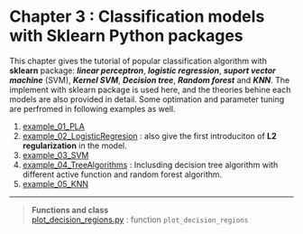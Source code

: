# Chapter 3 : Classification models with Sklearn Python packages
This chapter gives the tutorial of popular classification algorithm with **sklearn** package: ***linear perceptron***, ***logistic regression***, ***suport vector machine*** (SVM), ***Kernel SVM***, ***Decision tree***, ***Random forest*** and ***KNN***. The implement with sklearn package is used here, and the theories behine each models are also provided in detail. Some optimation and parameter tuning are perfromed in following examples as well.

1. [example_01_PLA](example_01_PLA.ipynb)
2. [example_02_LogisticRegresion](example_02_LogisticRegresion.ipynb) : also give the first introduciton of **L2 regularization** in the model.
3. [example_03_SVM](example_03_SVM.ipynb)
4. [example_04_TreeAlgorithms](example_04_TreeAlgorithms.ipynb) : Inclusding decision tree algorithm with different active function and random forest algorithm.
5. [example_05_KNN](example_05_KNN.ipynb)

---
> **Functions and class**\
> [plot_decision_regions.py](plot_decision_regions.py) : function `plot_decision_regions`
